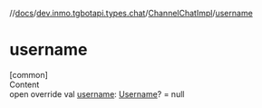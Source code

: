 //[docs](../../../index.md)/[dev.inmo.tgbotapi.types.chat](../index.md)/[ChannelChatImpl](index.md)/[username](username.md)



# username  
[common]  
Content  
open override val [username](username.md): [Username](../../dev.inmo.tgbotapi.types/-username/index.md)? = null  



